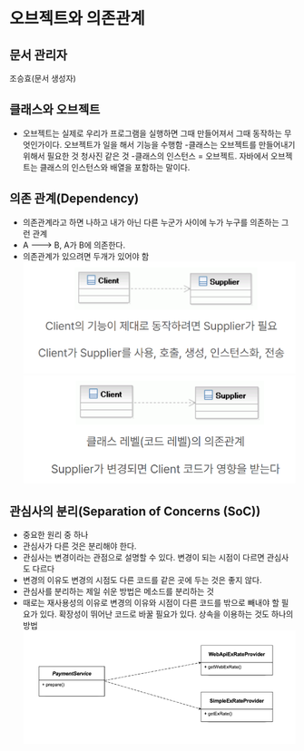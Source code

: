 # 오브젝트와 의존관계

## 문서 관리자

조승효(문서 생성자)

## 클래스와 오브젝트

- 오브젝트는 실제로 우리가 프로그램을 실행하면 그때 만들어져서 그때 동작하는 무엇인가이다. 오브젝트가 일을 해서 기능을 수행함 -클래스는 오브젝트를 만들어내기 위해서 필요한 것 청사진 같은 것 -클래스의 인스턴스 = 오브젝트. 자바에서 오브젝트는 클래스의 인스턴스와 배열을 포함하는 말이다.

## 의존 관계(Dependency)

- 의존관계라고 하면 나하고 내가 아닌 다른 누군가 사이에 누가 누구를 의존하는 그런 관계
- A ---> B, A가 B에 의존한다.
- 의존관계가 있으려면 두개가 있어야 함
  ![](./img/의존관계.png)
  ![](./img/클래스레벨의존관계.png)

## 관심사의 분리(Separation of Concerns (SoC))

- 중요한 원리 중 하나
- 관심사가 다른 것은 분리해야 한다.
- 관심사는 변경이라는 관점으로 설명할 수 있다. 변경이 되는 시점이 다르면 관심사도 다르다
- 변경의 이유도 변경의 시점도 다른 코드를 같은 곳에 두는 것은 좋지 않다.
- 관심사를 분리하는 제일 쉬운 방법은 메소드를 분리하는 것
- 때로는 재사용성의 이유로 변경의 이유와 시점이 다른 코드를 밖으로 빼내야 할 필요가 있다. 확장성이 뛰어난 코드로 바꿀 필요가 있다. 상속을 이용하는 것도 하나의 방법
  ![](./img/클래스분리다이어그램.png)
